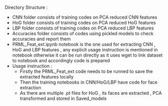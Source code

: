 Directory Structure : 
- CNN folder consists of training codes on PCA reduced CNN features
- HoG folder consists of training codes on PCA reduced HoG features
- LBP folder consists of training codes on PCA reduced LBP features
- Accuracies folder consists of codes using pickled models to check accuracies and report them
- PRML_Feat_ext.ipynb notebook is the one used for extracting CNN , HoG and LBP features , any explicit usage instruction is mentioned in notebook otherwise it can be run directly as it uses wget to link dataset to notebook and accordingly code is prepared
- Usage instruction :
   - Firstly the PRML_Feat_ext code needs to be runned to save the extracted features locally
   - Then the training notebooks in CNN/HoG/LBP have code for face extraction
   - As there are multiple .pt files for HoG , its faces are extracted , PCA transformed and stored in Saved_models
